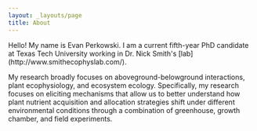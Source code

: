 ```yaml
---
layout: _layouts/page
title: About
---
```


<p class="message">
  Hello! My name is Evan Perkowski. I am a current fifth-year PhD candidate at Texas Tech University working in Dr. Nick Smith's [lab](http://www.smithecophyslab.com/).
</p>

My research broadly focuses on aboveground-belowground interactions, plant ecophysiology, and ecosystem ecology. Specifically, my research focuses on eliciting mechanisms that allow us to better understand how plant nutrient acquisition and allocation strategies shift under different environmental conditions through a combination of greenhouse, growth chamber, and field experiments.
